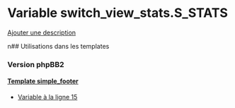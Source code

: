 # Variable switch_view_stats.S_STATS
[Ajouter une description](https://fa-tvars.appspot.com/switch_view_stats.S_STATS)

n## Utilisations dans les templates

### Version phpBB2

#### [Template simple_footer](subsilver/simple_footer.md)
* [Variable à la ligne 15](../subsilver/simple_footer.tpl#L15)